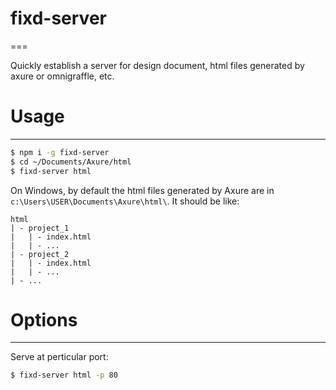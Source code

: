 # fixd-server
===

Quickly establish a server for design document, html files generated by axure or omnigraffle, etc.

# Usage
---

```bash
$ npm i -g fixd-server
$ cd ~/Documents/Axure/html
$ fixd-server html
```

On Windows, by default the html files generated by Axure are in `c:\Users\USER\Documents\Axure\html\`. It should be like:
```
html
| - project_1
|   | - index.html
|   | - ...
| - project_2
|   | - index.html
|   | - ...
| - ...
```

# Options
---
Serve at perticular port:
```bash
$ fixd-server html -p 80
```